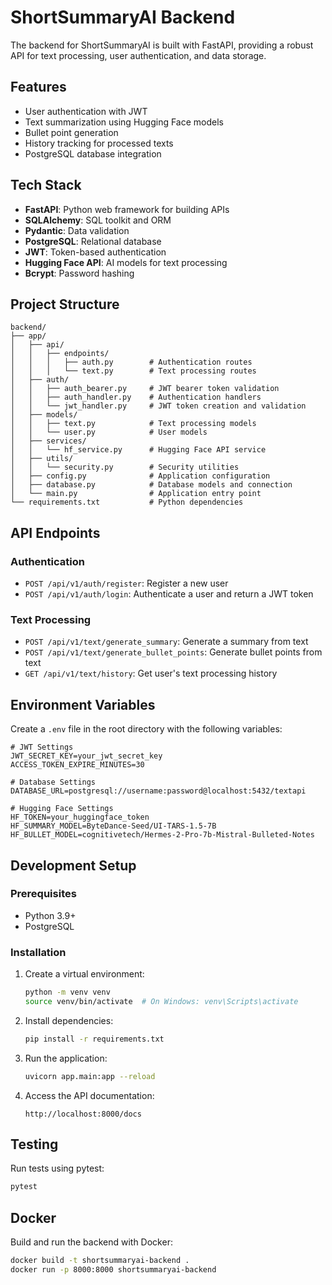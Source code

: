 # ShortSummaryAI Backend

The backend for ShortSummaryAI is built with FastAPI, providing a robust API for text processing, user authentication, and data storage.

## Features

- User authentication with JWT
- Text summarization using Hugging Face models
- Bullet point generation
- History tracking for processed texts
- PostgreSQL database integration

## Tech Stack

- **FastAPI**: Python web framework for building APIs
- **SQLAlchemy**: SQL toolkit and ORM
- **Pydantic**: Data validation
- **PostgreSQL**: Relational database
- **JWT**: Token-based authentication
- **Hugging Face API**: AI models for text processing
- **Bcrypt**: Password hashing

## Project Structure

```
backend/
├── app/
│   ├── api/
│   │   ├── endpoints/
│   │   │   ├── auth.py        # Authentication routes
│   │   │   └── text.py        # Text processing routes
│   ├── auth/
│   │   ├── auth_bearer.py     # JWT bearer token validation
│   │   ├── auth_handler.py    # Authentication handlers
│   │   └── jwt_handler.py     # JWT token creation and validation
│   ├── models/
│   │   ├── text.py            # Text processing models
│   │   └── user.py            # User models
│   ├── services/
│   │   └── hf_service.py      # Hugging Face API service
│   ├── utils/
│   │   └── security.py        # Security utilities
│   ├── config.py              # Application configuration
│   ├── database.py            # Database models and connection
│   └── main.py                # Application entry point
└── requirements.txt           # Python dependencies
```

## API Endpoints

### Authentication

- `POST /api/v1/auth/register`: Register a new user
- `POST /api/v1/auth/login`: Authenticate a user and return a JWT token

### Text Processing

- `POST /api/v1/text/generate_summary`: Generate a summary from text
- `POST /api/v1/text/generate_bullet_points`: Generate bullet points from text
- `GET /api/v1/text/history`: Get user's text processing history

## Environment Variables

Create a `.env` file in the root directory with the following variables:

```env
# JWT Settings
JWT_SECRET_KEY=your_jwt_secret_key
ACCESS_TOKEN_EXPIRE_MINUTES=30

# Database Settings
DATABASE_URL=postgresql://username:password@localhost:5432/textapi

# Hugging Face Settings
HF_TOKEN=your_huggingface_token
HF_SUMMARY_MODEL=ByteDance-Seed/UI-TARS-1.5-7B
HF_BULLET_MODEL=cognitivetech/Hermes-2-Pro-7b-Mistral-Bulleted-Notes
```

## Development Setup

### Prerequisites

- Python 3.9+
- PostgreSQL

### Installation

1. Create a virtual environment:

   ```bash
   python -m venv venv
   source venv/bin/activate  # On Windows: venv\Scripts\activate
   ```

2. Install dependencies:

   ```bash
   pip install -r requirements.txt
   ```

3. Run the application:

   ```bash
   uvicorn app.main:app --reload
   ```

4. Access the API documentation:
   ```
   http://localhost:8000/docs
   ```

## Testing

Run tests using pytest:

```bash
pytest
```

## Docker

Build and run the backend with Docker:

```bash
docker build -t shortsummaryai-backend .
docker run -p 8000:8000 shortsummaryai-backend
```
